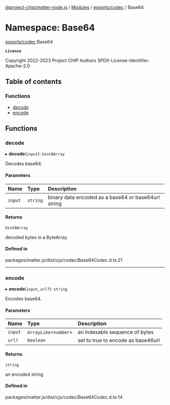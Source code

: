 [@project-chip/matter-node.js](../README.md) / [Modules](../modules.md) / [exports/codec](exports_codec.md) / Base64

# Namespace: Base64

[exports/codec](exports_codec.md).Base64

**`License`**

Copyright 2022-2023 Project CHIP Authors
SPDX-License-Identifier: Apache-2.0

## Table of contents

### Functions

- [decode](exports_codec.Base64.md#decode)
- [encode](exports_codec.Base64.md#encode)

## Functions

### decode

▸ **decode**(`input`): `Uint8Array`

Decodes base64.

#### Parameters

| Name | Type | Description |
| :------ | :------ | :------ |
| `input` | `string` | binary data encoded as a base64 or base64url string |

#### Returns

`Uint8Array`

decoded bytes in a ByteArray

#### Defined in

packages/matter.js/dist/cjs/codec/Base64Codec.d.ts:21

___

### encode

▸ **encode**(`input`, `url?`): `string`

Encodes base64.

#### Parameters

| Name | Type | Description |
| :------ | :------ | :------ |
| `input` | `ArrayLike`<`number`\> | an indexable sequence of bytes |
| `url?` | `boolean` | set to true to encode as base46url |

#### Returns

`string`

an encoded string

#### Defined in

packages/matter.js/dist/cjs/codec/Base64Codec.d.ts:14
